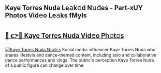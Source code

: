 ## Kaye Torres Nuda Le𝚊k𝚎d N𝚞𝚍es - Part-xUY Photos Vid𝚎o Le𝚊ks fMyls

# <h2><a href="http://fbf0dn.evod.top/?m=Kaye+Torres+Nuda">🔗 👉🔴 Kaye Torres Nuda Vid𝚎o Ph𝚘t𝚘s</a></h2>

[![Kaye Torres Nuda N𝚞d𝚎s](https://i.imgur.com/8V9OHl7.gif)](http://fbf0dn.evod.top/?m=Kaye+Torres+Nuda)
Social media influencer Kaye Torres Nuda who shares lifestyle and dance-themed content, including solo and collaborative dance performances and vlogs. The public's perception Kaye Torres Nuda of a public figure can change over time. 
